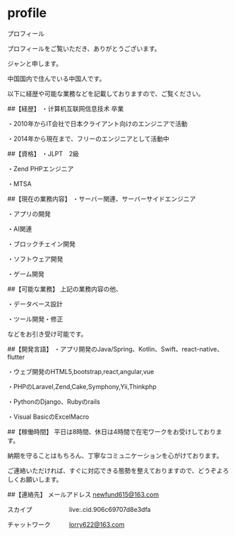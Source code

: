 # profile
プロフィール

プロフィールをご覧いただき、ありがとうございます。

ジャンと申します。


中国国内で住んでいる中国人です。

以下に経歴や可能な業務などを記載しておりますので、ご覧ください。

##【経歴】
・计算机互联网信息技术 卒業 

・2010年からIT会社で日本クライアント向けのエンジニアで活動

・2014年から現在まで、フリーのエンジニアとして活動中


##【資格】
・JLPT　2級

・Zend PHPエンジニア

・MTSA


##【現在の業務内容】
・サーバー関連、サーバーサイドエンジニア

・アプリの開発　

・AI関連

・ブロックチェイン開発

・ソフトウェア開発

・ゲーム開発


##【可能な業務】
上記の業務内容の他、

・データベース設計

・ツール開発・修正

などをお引き受け可能です。


##【開発言語】
・アプリ開発のJava/Spring、Kotlin、Swift、react-native、flutter

・ウェブ開発のHTML5,bootstrap,react,angular,vue

・PHPのLaravel,Zend,Cake,Symphony,Yii,Thinkphp

・PythonのDjango、Rubyのrails

・Visual BasicのExcelMacro

##【稼働時間】
平日は8時間、休日は4時間で在宅ワークをお受けしております。


納期を守ることはもちろん、丁寧なコミュニケーションを心がけております。

ご連絡いただければ、すぐに対応できる態勢を整えておりますので、どうぞよろしくお願いします。


##【連絡先】
メールアドレス     newfund615@163.com

スカイプ　　　　　　live:.cid.906c69707d8e3dfa

チャットワーク　　　lorry622@163.com
